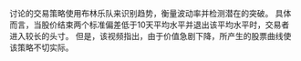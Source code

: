 讨论的交易策略使用布林乐队来识别趋势，衡量波动率并检测潜在的突破。 具体而言，当股价结束两个标准偏差低于10天平均水平并退出该平均水平时，交易者进入较长的头寸。 但是，该视频指出，由于价值急剧下降，所产生的股票曲线使该策略不切实际。